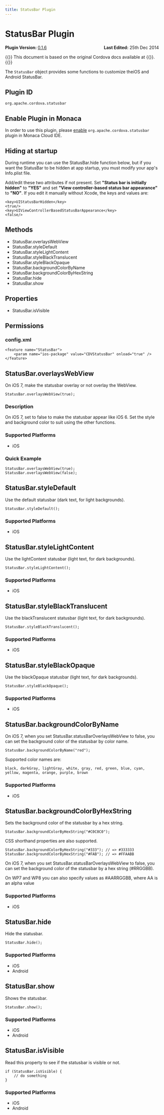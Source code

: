 ```yaml
---
title: StatusBar Plugin
---
```


# StatusBar Plugin

<div>
  <div  style="float: left;" align="left"><b>Plugin Version: </b><a href="https://github.com/apache/cordova-plugin-statusbar/blob/master/RELEASENOTES.md#016-jun-05-2014">0.1.6</a></div>   
  <div align="right" style="float: right;"><b>Last Edited:</b> 25th Dec 2014</div>
  <br/>
</div>

{{<note>}}
This document is based on the original Cordova docs available at {{<link title="Cordova Docs" href="https://github.com/apache/cordova-plugin-statusbar">}}.
{{</note>}}

The `StatusBar` object provides some functions to customize theiOS and
Android StatusBar.

Plugin ID
---------

    org.apache.cordova.statusbar

Enable Plugin in Monaca
-----------------------

In order to use this plugin, please [enable](/en/monaca_ide/manual/dependencies/cordova_plugin/#add-plugins)
`org.apache.cordova.statusbar` plugin in Monaca Cloud IDE.

Hiding at startup
-----------------

During runtime you can use the StatusBar.hide function below, but if you
want the StatusBar to be hidden at app startup, you must modify your
app's Info.plist file.

Add/edit these two attributes if not present. Set **"Status bar is
initially hidden"** to **"YES"** and set **"View controller-based status
bar appearance"** to **"NO"**. If you edit it manually without Xcode,
the keys and values are:

    <key>UIStatusBarHidden</key>
    <true/>
    <key>UIViewControllerBasedStatusBarAppearance</key>
    <false/>

Methods
-------

-   StatusBar.overlaysWebView
-   StatusBar.styleDefault
-   StatusBar.styleLightContent
-   StatusBar.styleBlackTranslucent
-   StatusBar.styleBlackOpaque
-   StatusBar.backgroundColorByName
-   StatusBar.backgroundColorByHexString
-   StatusBar.hide
-   StatusBar.show

Properties
----------

-   StatusBar.isVisible

Permissions
-----------

### config.xml

    <feature name="StatusBar">
        <param name="ios-package" value="CDVStatusBar" onload="true" />
    </feature>

StatusBar.overlaysWebView
-------------------------

On iOS 7, make the statusbar overlay or not overlay the WebView.

    StatusBar.overlaysWebView(true);

### Description

On iOS 7, set to false to make the statusbar appear like iOS 6. Set the
style and background color to suit using the other functions.

### Supported Platforms

-   iOS

### Quick Example

    StatusBar.overlaysWebView(true);
    StatusBar.overlaysWebView(false);

StatusBar.styleDefault
----------------------

Use the default statusbar (dark text, for light backgrounds).

    StatusBar.styleDefault();

### Supported Platforms

-   iOS

StatusBar.styleLightContent
---------------------------

Use the lightContent statusbar (light text, for dark backgrounds).

    StatusBar.styleLightContent();

### Supported Platforms

-   iOS

StatusBar.styleBlackTranslucent
-------------------------------

Use the blackTranslucent statusbar (light text, for dark backgrounds).

    StatusBar.styleBlackTranslucent();

### Supported Platforms

-   iOS

StatusBar.styleBlackOpaque
--------------------------

Use the blackOpaque statusbar (light text, for dark backgrounds).

    StatusBar.styleBlackOpaque();

### Supported Platforms

-   iOS

StatusBar.backgroundColorByName
-------------------------------

On iOS 7, when you set StatusBar.statusBarOverlaysWebView to false, you
can set the background color of the statusbar by color name.

    StatusBar.backgroundColorByName("red");

Supported color names are:

    black, darkGray, lightGray, white, gray, red, green, blue, cyan, yellow, magenta, orange, purple, brown

### Supported Platforms

-   iOS

StatusBar.backgroundColorByHexString
------------------------------------

Sets the background color of the statusbar by a hex string.

    StatusBar.backgroundColorByHexString("#C0C0C0");

CSS shorthand properties are also supported.

    StatusBar.backgroundColorByHexString("#333"); // => #333333
    StatusBar.backgroundColorByHexString("#FAB"); // => #FFAABB

On iOS 7, when you set StatusBar.statusBarOverlaysWebView to false, you
can set the background color of the statusbar by a hex string
(\#RRGGBB).

On WP7 and WP8 you can also specify values as \#AARRGGBB, where AA is an
alpha value

### Supported Platforms

-   iOS

StatusBar.hide
--------------

Hide the statusbar.

    StatusBar.hide();

### Supported Platforms

-   iOS
-   Android

StatusBar.show
--------------

Shows the statusbar.

    StatusBar.show();

### Supported Platforms

-   iOS
-   Android

StatusBar.isVisible
-------------------

Read this property to see if the statusbar is visible or not.

    if (StatusBar.isVisible) {
        // do something
    }

### Supported Platforms

-   iOS
-   Android

